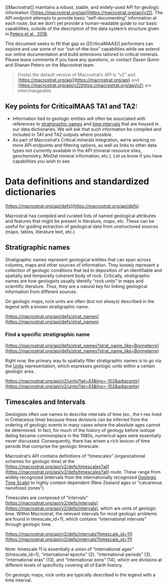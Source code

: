 [[Macrostrat]] maintains a robust, stable, and widely-used API for geologic
information ([https://macrostrat.org/api](https://macrostrat.org/api/v2)). The
API endpoint attempts to provide basic “self-documenting” information at each
route, but we don’t yet provide a human-readable guide to our basic
capabilities, outside of the description of the data system’s structure given in
[Peters et al., 2018](https://doi.org/10.1029/2018GC007467).

This document seeks to fill that gap so [[CriticalMAAS]] performers can explore
and use some of our “out-of-the-box” capabilities while we extend our online
documentation and build extensions tailored to critical minerals. Please leave
comments if you have any questions, or contact Daven Quinn and Shanan Peters on
the Macrostrat team.

> [!note] the default version of Macrostrat’s API is “v2” and
> [https://macrostrat.org/api](https://macrostrat.org/api) and
> [https://macrostrat.org/api/v2](https://macrostrat.org/api/v2) are
> interchangeable.

## Key points for CriticalMAAS TA1 and TA2:

- Information tied to geologic entities will often be associated with references
  to
  [stratigraphic names](https://docs.google.com/document/d/13uLxrS0sI9qmLIERtVvegwXa6_063V5Mz82DzJ9LArw/edit#heading=h.8hd1oky9a4vx)
  and
  [time intervals](https://docs.google.com/document/d/13uLxrS0sI9qmLIERtVvegwXa6_063V5Mz82DzJ9LArw/edit#heading=h.kh0vn4j1fx8s)
  that are housed in our data dictionaries. We will ask that such information be
  compiled and included in TA1 and TA2 outputs where possible.
- As part of Macrostrat’s Critical minerals integration, we’re working on more
  API endpoints and filtering options, as well as links to other data types not
  currently available in the API (mineral resource sites, geochemistry, MinDat
  mineral information, etc.). Let us know if you have capabilities you wish to
  see.

# Data definitions and standardized dictionaries

[https://macrostrat.org/api/defs](https://macrostrat.org/api/defs)

Macrostrat has compiled and curated lists of named geological attributes and
features that might be present in literature, maps, etc. These can be useful for
guiding extraction of geological data from unstructured sources (maps, tables,
literature text, etc.)

## Stratigraphic names

Stratigraphic names represent geological entities that can span across columns,
maps and other sources of information. They loosely represent a collection of
geologic conditions that led to deposition of an identifiable and spatially and
temporally coherent body of rock. Critically, stratigraphic names are how
geologists usually identify “rock units” in maps and scientific literature.
Thus, they are a natural key for linking geological information from different
sources.

On geologic maps, rock units are often (but not always) described in the legend
with a known stratigraphic name.

[https://macrostrat.org/api/defs/strat_names](https://macrostrat.org/api/defs/strat_names)

### Find a specific stratigraphic name

[https://macrostrat.org/api/defs/strat_names?strat_name_like=Bonneterre](https://macrostrat.org/api/defs/strat_names?strat_name_like=Bonneterre)

Right now, the primary way to spatially filter stratigraphic names is to go via
the
[Units](https://docs.google.com/document/d/13uLxrS0sI9qmLIERtVvegwXa6_063V5Mz82DzJ9LArw/edit#heading=h.eb8xc1dot2wv)
representation, which expresses geologic units within a certain geologic area.

[https://macrostrat.org/api/v2/units?lat=43&lng=-102&adjacents](https://macrostrat.org/api/v2/units?lat=43&lng=-102&adjacents)

## Timescales and Intervals

Geologists often use names to describe intervals of time (ex., the t-rex lived
in Cretaceous time) because these divisions can be inferred from the ordering of
geologic events in many cases where the absolute ages cannot be determined. In
fact, for much of the history of geology before isotope dating became
commonplace in the 1980s, numerical ages were essentially never discussed.
Consequently, there has arisen a rich lexicon of time periods that comprise the
geologic timescale.

Macrostrat’s API contains definitions of “timescales” (organizational schemes
for geologic time) at the
[https://macrostrat.org/api/v2/defs/timescales?all](https://macrostrat.org/api/v2/defs/timescales?all)
route. These range from widely recognized (intervals from the internationally
recognized
[Geologic Time Scale](https://www.sciencedirect.com/book/9780128243602/geologic-time-scale-2020))
to highly context-dependent (New Zealand ages or “calcareous nanofossil zones”).

Timescales are composed of “intervals”
[https://macrostrat.org/api/v2/defs/intervals](https://macrostrat.org/api/v2/defs/intervals),
which are units of geologic time. Within Macrostrat, the relevant intervals for
most geologic problems are found in timescale_id=11, which contains
“international intervals” through geologic time.

[https://macrostrat.org/api/v2/defs/intervals?timescale_id=11](https://macrostrat.org/api/v2/defs/intervals?timescale_id=11)

Note: timescale 11 is essentially a union of “international ages”
(timescale_id=1), “international epochs” (2), “international periods” (3),
“international eras” (13), and “international eons” (14), which are divisions at
different levels of specificity covering all of Earth history.

On geologic maps, rock units are typically described in the legend with a time
interval.
